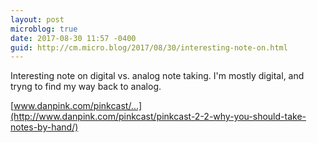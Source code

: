 ```yaml
---
layout: post
microblog: true
date: 2017-08-30 11:57 -0400
guid: http://cm.micro.blog/2017/08/30/interesting-note-on.html
---
```

Interesting note on digital vs. analog note taking. I'm mostly digital, and tryng to find my way back to analog. 

[www.danpink.com/pinkcast/...](http://www.danpink.com/pinkcast/pinkcast-2-2-why-you-should-take-notes-by-hand/)
